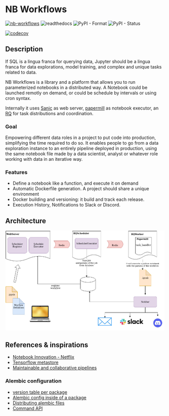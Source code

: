 # NB Workflows

[![nb-workflows](https://github.com/nuxion/nb_workflows/actions/workflows/main.yaml/badge.svg)](https://github.com/nuxion/nb_workflows/actions/workflows/main.yaml)
![readthedocs](https://readthedocs.org/projects/nb_workflows/badge/?version=latest)
![PyPI - Format](https://img.shields.io/pypi/format/nb_workflows)
![PyPI - Status](https://img.shields.io/pypi/status/nb_workflows)

[![codecov](https://codecov.io/gh/nuxion/nb_workflows/branch/main/graph/badge.svg?token=F025Y1BF9U)](https://codecov.io/gh/nuxion/nb_workflows)


## Description 

If SQL is a lingua franca for querying data, Jupyter should be a lingua franca for data explorations, model training, and complex and unique tasks related to data.

NB Workflows is a library and a platform that allows you to run parameterized notebooks in a distributed way. 
A Notebook could be launched remotly on demand, or could be schedule by intervals or using cron syntax.

Internally it uses [Sanic](https://sanicframework.org) as web server, [papermill](https://papermill.readthedocs.io/en/latest/) as notebook executor, an [RQ](https://python-rq.org/)
for task distributions and coordination. 

### Goal

Empowering different data roles in a project to put code into production, simplifying the time required to do so. It enables people to go from a data exploration instance to an entirely pipeline deployed in production, using the same notebook file made by a data scientist, analyst or whatever role working with data in an iterative way.

### Features

- Define a notebook like a function, and execute it on demand
- Automatic Dockerfile generation. A project should share a unique environment
- Docker building and versioning: it build and track each release. 
- Execution History, Notifications to Slack or Discord.

## Architecture

![nb_workflows architecture](/docs/platform-workflows.jpg)

## References & inspirations
- [Notebook Innovation - Netflix](https://netflixtechblog.com/notebook-innovation-591ee3221233)
- [Tensorflow metastore](https://www.tensorflow.org/tfx/guide/mlmd)
- [Maintainable and collaborative pipelines](https://blog.jupyter.org/ploomber-maintainable-and-collaborative-pipelines-in-jupyter-acb3ad2101a7)

### Alembic configuration
- [version table per package](https://gist.github.com/miohtama/9088958fef0d37e5cb10)
- [Alembic config inside of a package](https://github.com/openstack/neutron/blob/master/neutron/db/migration/alembic.ini)
- [Distributing alembic files](https://stackoverflow.com/questions/42383400/python-packaging-alembic-migrations-with-setuptools)
- [Command API](https://stackoverflow.com/questions/24622170/using-alembic-api-from-inside-application-code/35211383#35211383)

